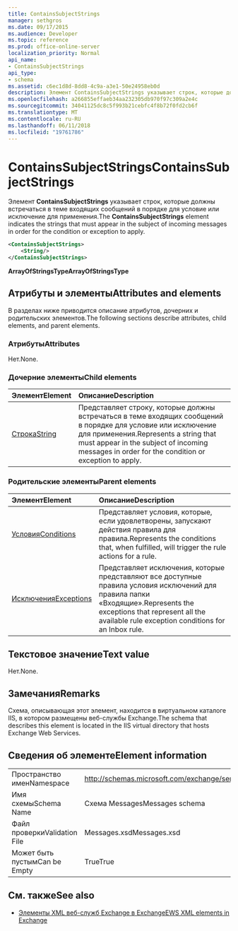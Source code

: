 ```yaml
---
title: ContainsSubjectStrings
manager: sethgros
ms.date: 09/17/2015
ms.audience: Developer
ms.topic: reference
ms.prod: office-online-server
localization_priority: Normal
api_name:
- ContainsSubjectStrings
api_type:
- schema
ms.assetid: c6ec1d8d-8dd8-4c9a-a3e1-50e24958eb0d
description: Элемент ContainsSubjectStrings указывает строк, которые должны встречаться в теме входящих сообщений в порядке для условие или исключение для применения.
ms.openlocfilehash: a266855effaeb34aa232305db970f97c309a2e4c
ms.sourcegitcommit: 34041125dc8c5f993b21cebfc4f8b72f0fd2cb6f
ms.translationtype: MT
ms.contentlocale: ru-RU
ms.lasthandoff: 06/11/2018
ms.locfileid: "19761786"
---
```

# <a name="containssubjectstrings"></a><span data-ttu-id="60fba-103">ContainsSubjectStrings</span><span class="sxs-lookup"><span data-stu-id="60fba-103">ContainsSubjectStrings</span></span>

<span data-ttu-id="60fba-104">Элемент **ContainsSubjectStrings** указывает строк, которые должны встречаться в теме входящих сообщений в порядке для условие или исключение для применения.</span><span class="sxs-lookup"><span data-stu-id="60fba-104">The **ContainsSubjectStrings** element indicates the strings that must appear in the subject of incoming messages in order for the condition or exception to apply.</span></span> 
  
```XML
<ContainsSubjectStrings>
    <String/>
</ContainsSubjectStrings>
```

 <span data-ttu-id="60fba-105">**ArrayOfStringsType**</span><span class="sxs-lookup"><span data-stu-id="60fba-105">**ArrayOfStringsType**</span></span>
## <a name="attributes-and-elements"></a><span data-ttu-id="60fba-106">Атрибуты и элементы</span><span class="sxs-lookup"><span data-stu-id="60fba-106">Attributes and elements</span></span>

<span data-ttu-id="60fba-107">В разделах ниже приводится описание атрибутов, дочерних и родительских элементов.</span><span class="sxs-lookup"><span data-stu-id="60fba-107">The following sections describe attributes, child elements, and parent elements.</span></span>
  
### <a name="attributes"></a><span data-ttu-id="60fba-108">Атрибуты</span><span class="sxs-lookup"><span data-stu-id="60fba-108">Attributes</span></span>

<span data-ttu-id="60fba-109">Нет.</span><span class="sxs-lookup"><span data-stu-id="60fba-109">None.</span></span>
  
### <a name="child-elements"></a><span data-ttu-id="60fba-110">Дочерние элементы</span><span class="sxs-lookup"><span data-stu-id="60fba-110">Child elements</span></span>

|<span data-ttu-id="60fba-111">**Элемент**</span><span class="sxs-lookup"><span data-stu-id="60fba-111">**Element**</span></span>|<span data-ttu-id="60fba-112">**Описание**</span><span class="sxs-lookup"><span data-stu-id="60fba-112">**Description**</span></span>|
|:-----|:-----|
|[<span data-ttu-id="60fba-113">Строка</span><span class="sxs-lookup"><span data-stu-id="60fba-113">String</span></span>](string.md) <br/> |<span data-ttu-id="60fba-114">Представляет строку, которые должны встречаться в теме входящих сообщений в порядке для условие или исключение для применения.</span><span class="sxs-lookup"><span data-stu-id="60fba-114">Represents a string that must appear in the subject of incoming messages in order for the condition or exception to apply.</span></span>  <br/> |
   
### <a name="parent-elements"></a><span data-ttu-id="60fba-115">Родительские элементы</span><span class="sxs-lookup"><span data-stu-id="60fba-115">Parent elements</span></span>

|<span data-ttu-id="60fba-116">**Элемент**</span><span class="sxs-lookup"><span data-stu-id="60fba-116">**Element**</span></span>|<span data-ttu-id="60fba-117">**Описание**</span><span class="sxs-lookup"><span data-stu-id="60fba-117">**Description**</span></span>|
|:-----|:-----|
|[<span data-ttu-id="60fba-118">Условия</span><span class="sxs-lookup"><span data-stu-id="60fba-118">Conditions</span></span>](conditions.md) <br/> |<span data-ttu-id="60fba-119">Представляет условия, которые, если удовлетворены, запускают действия правила для правила.</span><span class="sxs-lookup"><span data-stu-id="60fba-119">Represents the conditions that, when fulfilled, will trigger the rule actions for a rule.</span></span>  <br/> |
|[<span data-ttu-id="60fba-120">Исключения</span><span class="sxs-lookup"><span data-stu-id="60fba-120">Exceptions</span></span>](exceptions.md) <br/> |<span data-ttu-id="60fba-121">Представляет исключения, которые представляют все доступные правила условия исключений для правила папки «Входящие».</span><span class="sxs-lookup"><span data-stu-id="60fba-121">Represents the exceptions that represent all the available rule exception conditions for an Inbox rule.</span></span>  <br/> |
   
## <a name="text-value"></a><span data-ttu-id="60fba-122">Текстовое значение</span><span class="sxs-lookup"><span data-stu-id="60fba-122">Text value</span></span>

<span data-ttu-id="60fba-123">Нет.</span><span class="sxs-lookup"><span data-stu-id="60fba-123">None.</span></span>
  
## <a name="remarks"></a><span data-ttu-id="60fba-124">Замечания</span><span class="sxs-lookup"><span data-stu-id="60fba-124">Remarks</span></span>

<span data-ttu-id="60fba-125">Схема, описывающая этот элемент, находится в виртуальном каталоге IIS, в котором размещены веб-службы Exchange.</span><span class="sxs-lookup"><span data-stu-id="60fba-125">The schema that describes this element is located in the IIS virtual directory that hosts Exchange Web Services.</span></span>
  
## <a name="element-information"></a><span data-ttu-id="60fba-126">Сведения об элементе</span><span class="sxs-lookup"><span data-stu-id="60fba-126">Element information</span></span>

|||
|:-----|:-----|
|<span data-ttu-id="60fba-127">Пространство имен</span><span class="sxs-lookup"><span data-stu-id="60fba-127">Namespace</span></span>  <br/> |http://schemas.microsoft.com/exchange/services/2006/messages  <br/> |
|<span data-ttu-id="60fba-128">Имя схемы</span><span class="sxs-lookup"><span data-stu-id="60fba-128">Schema Name</span></span>  <br/> |<span data-ttu-id="60fba-129">Схема Messages</span><span class="sxs-lookup"><span data-stu-id="60fba-129">Messages schema</span></span>  <br/> |
|<span data-ttu-id="60fba-130">Файл проверки</span><span class="sxs-lookup"><span data-stu-id="60fba-130">Validation File</span></span>  <br/> |<span data-ttu-id="60fba-131">Messages.xsd</span><span class="sxs-lookup"><span data-stu-id="60fba-131">Messages.xsd</span></span>  <br/> |
|<span data-ttu-id="60fba-132">Может быть пустым</span><span class="sxs-lookup"><span data-stu-id="60fba-132">Can be Empty</span></span>  <br/> |<span data-ttu-id="60fba-133">True</span><span class="sxs-lookup"><span data-stu-id="60fba-133">True</span></span>  <br/> |
   
## <a name="see-also"></a><span data-ttu-id="60fba-134">См. также</span><span class="sxs-lookup"><span data-stu-id="60fba-134">See also</span></span>



- [<span data-ttu-id="60fba-135">Элементы XML веб-служб Exchange в Exchange</span><span class="sxs-lookup"><span data-stu-id="60fba-135">EWS XML elements in Exchange</span></span>](ews-xml-elements-in-exchange.md)

